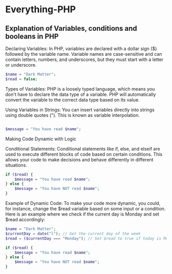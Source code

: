 # **Everything-PHP**

## **Explanation of Variables, conditions and booleans in PHP**

Declaring Variables: In PHP, variables are declared with a dollar sign ($) followed by the variable name. Variable names are case-sensitive and can contain letters, numbers, and underscores, but they must start with a letter or underscore.



```php
$name = "Dark Matter";
$read = false;
```

Types of Variables: PHP is a loosely typed language, which means you don't have to declare the data type of a variable. PHP will automatically convert the variable to the correct data type based on its value.

Using Variables in Strings: You can insert variables directly into strings using double quotes ("). This is known as variable interpolation.

```php

$message = "You have read $name";
```

Making Code Dynamic with Logic

Conditional Statements: Conditional statements like if, else, and elseif are used to execute different blocks of code based on certain conditions. This allows your code to make decisions and behave differently in different situations.

```php
if ($read) {
    $message = "You have read $name";
} else {
    $message = "You have NOT read $name";
}
```


Example of Dynamic Code: To make your code more dynamic, you could, for instance, change the $read variable based on some input or a condition. Here is an example where we check if the current day is Monday and set $read accordingly:


```php
$name = "Dark Matter";
$currentDay = date("l"); // Get the current day of the week
$read = ($currentDay === "Monday"); // Set $read to true if today is Monday

if ($read) {
    $message = "You have read $name";
} else {
    $message = "You have NOT read $name";
}
```